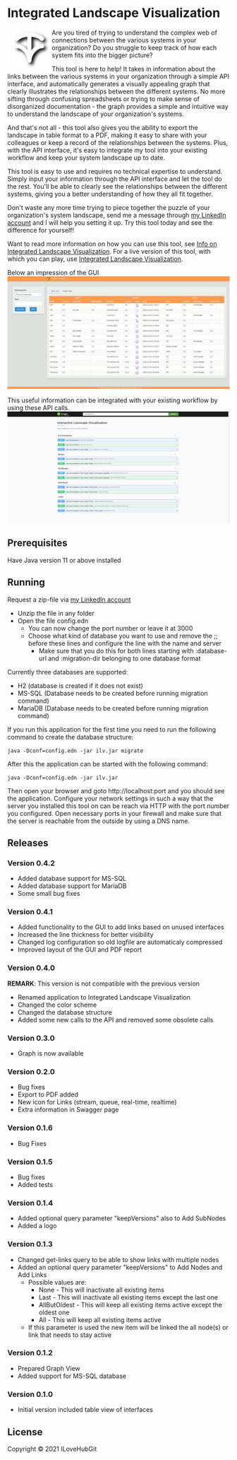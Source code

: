 # Integrated Landscape Visualization
<img src="resources/public/img/ilv-logo.svg" width="20%" align="left"/>

Are you tired of trying to understand the complex web of connections between the various systems in your organization? Do you struggle to keep track of how each system fits into the bigger picture?

This tool is here to help! It takes in information about the links between the various systems in your organization through a simple API interface, and automatically generates a visually appealing graph that clearly illustrates the relationships between the different systems. No more sifting through confusing spreadsheets or trying to make sense of disorganized documentation - the graph provides a simple and intuitive way to understand the landscape of your organization's systems.

And that's not all - this tool also gives you the ability to export the landscape in table format to a PDF, making it easy to share with your colleagues or keep a record of the relationships between the systems. Plus, with the API interface, it's easy to integrate my tool into your existing workflow and keep your system landscape up to date.

This tool is easy to use and requires no technical expertise to understand. Simply input your information through the API interface and let the tool do the rest. You'll be able to clearly see the relationships between the different systems, giving you a better understanding of how they all fit together.

Don't waste any more time trying to piece together the puzzle of your organization's system landscape, send me a message through [my LinkedIn account][1] and I will help you setting it up. Try this tool today and see the difference for yourself!

Want to read more information on how you can use this tool, see [Info on Integrated Landscape Visualization][2]. For a live version of this tool, with which you can play, use [Integrated Landscape Visualization][3].

Below an impression of the GUI
![GUI][screen-graph]


This useful information can be integrated with your existing workflow by using these API calls.
![Swagger page][screen-swagger]

## Prerequisites
Have Java version 11 or above installed

## Running
Request a zip-file via [my LinkedIn account][1]
 - Unzip the file in any folder
 - Open the file config.edn
   - You can now change the port number or leave it at 3000
   - Choose what kind of database you want to use and remove the ;; before these lines and configure the line with the name and server
     - Make sure that you do this for both lines starting with :database-url and :migration-dir belonging to one database format

Currently three databases are supported:
 - H2 (database is created if it does not exist)
 - MS-SQL (Database needs to be created before running migration command)
 - MariaDB (Database needs to be created before running migration command)


If you run this application for the first time you need to run the following command to create the database structure:

    java -Dconf=config.edn -jar ilv.jar migrate

After this the application can be started with the following command:

    java -Dconf=config.edn -jar ilv.jar

Then open your browser and goto http://localhost:port and you should see the application. Configure your network settings in such a way that the server you installed this tool on can be reach via HTTP with the port number you configured. Open necessary ports in your firewall and make sure that the server is reachable from the outside by using a DNS name.

## Releases

### Version 0.4.2
- Added database support for MS-SQL
- Added database support for MariaDB
- Some small bug fixes
### Version 0.4.1
- Added functionality to the GUI to add links based on unused interfaces
- Increased the line thickness for better visibility
- Changed log configuration so old logfile are automaticaly compressed
- Improved layout of the GUI and PDF report

### Version 0.4.0
**REMARK**: This version is not compatible with the previous version
- Renamed application to Integrated Landscape Visualization
- Changed the color scheme
- Changed the database structure
- Added some new calls to the API and removed some obsolete calls
### Version 0.3.0
- Graph is now available
### Version 0.2.0

- Bug fixes
- Export to PDF added
- New icon for Links (stream, queue, real-time, realtime)
- Extra information in Swagger page

### Version 0.1.6

- Bug Fixes

### Version 0.1.5

- Bug fixes
- Added tests

### Version 0.1.4

- Added optional query parameter "keepVersions" also to Add SubNodes
- Added a logo

### Version 0.1.3

- Changed get-links query to be able to show links with multiple nodes
- Added an optional query parameter "keepVersions" to Add Nodes and Add Links
  - Possible values are:
    - None - This will inactivate all existing items
    - Last - This will inactivate all existing items except the last one
    - AllButOldest - This will keep all existing items active except the oldest one
    - All - This will keep all existing items active
  - If this parameter is used the new item will be linked the all node(s) or link that needs to stay active

### Version 0.1.2

- Prepared Graph View
- Added support for MS-SQL database

### Version 0.1.0

- Initial version included table view of interfaces

## License
Copyright © 2021 ILoveHubGit

[1]: https://www.linkedin.com/in/jverschuuren/ "LinkedIn"
[2]: http://jeroenverschuuren.nl/about-ilv.html "My homepage"
[3]: http://ilv.jeroenverschuuren.nl/ "ILV"

[screen-graph]: resources/public/img/ILV_animated.gif "GUI Impression"
[screen-swagger]: resources/public/img/ilv-swagger-0.4.0.png "Swagger view"
[VT-image]: resources/public/img/ilv-logo.svg "Logo"
